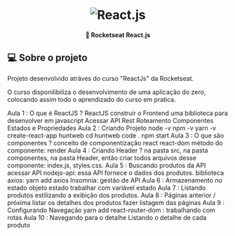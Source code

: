 <h1 align="center">
    <img alt="React.js" title="#Rocketseat" src="./public/img/react-js.png"/>
</h1>

<h4 align="center"> 
	🚀 Rocketseat React.js 
</h4>


## 💻 Sobre o projeto

Projeto desenvolvido atráves do curso "ReactJs" da Rocketseat.

O curso disponilibiliza o desenvolvimento de uma aplicação do zero, colocando assim todo o aprendizado do curso em pratica.


Aula 1 : O que é ReactJS ?
ReactJS construir o Frontend
uma biblioteca para desenvolver em javascript
Acessar API Rest
Roteamento
Componentes
Estados e Propriedades
Aula 2 : Criando Projeto
node -v
npm -v
yarn -v
create-react-app huntweb
cd huntweb
code .
npm start
Aula 3 : O que são componentes ?
conceito de componentização
react
react-dom
método do componente: render
Aula 4 : Criando Header ?
na pasta src, na pasta componentes, na pasta Header, então criar todos arquivos desse componente: index.js, styles.css.
Aula 5 : Buscando produtos da API
acessar API nodejs-api: essa API fornece o dados dos produtos.
biblioteca axios: yarn add axios
Insomnia: gestão de API
Aula 6 : Armazenamento no estado
objeto estado
trabalhar com variável estado
Aula 7 : Listando produtos
estilizando a exibição dos produtos.
Aula 8 : Páginas anterior / próxima
listar os detalhes dos produtos
fazer listagem das páginas
Aula 9 : Configurando Navegação
yarn add react-router-dom : trabalhando com rotas
Aula 10 : Navegando para o detalhe
Listando o detalhe de cada produto
